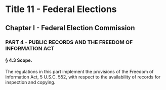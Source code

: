 
# Title 11 - Federal Elections
## Chapter I - Federal Election Commission
### PART 4 - PUBLIC RECORDS AND THE FREEDOM OF INFORMATION ACT
#### § 4.3 Scope.

The regulations in this part implement the provisions of the Freedom of Information Act, 5 U.S.C. 552, with respect to the availability of records for inspection and copying.
